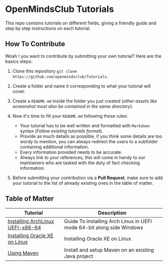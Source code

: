 # OpenMindsClub Tutorials
This repo contains tutorials on different fields, giving a friendly guide and step by step instructions on each tutorial.

## How To Contribute
Woah ! you want to contribute by submitting your own tutorial? Here are the basics steps:

1. Clone this repository `git clone  https://github.com/openmindsclub/Tutorials`.

2. Create a folder and name it corresponding to what your tutorial will cover.

3. Create a `README.md` inside the folder you just created (*other assets like screenshot must also be contained in the same directory*).

4. Now it's time to fill your `README.md` following these rules:
    * Your tutorial has to be well written and formatted with `Markdown` syntax (*Follow existing tutorials format*).
    * Provide as much details as possible, if you think some details are too wordy to mention, you can always redirect the users to a subfolder containing additional information.
    * Every information provided needs to be accurate.
    * Always link to your references, this will come in handy to our maintainers who are tasked with the duty of fact checking information.

5. Before submitting your contribution via a **Pull Request**, make sure to add your tutorial to the list of already existing ones in the table of matter. 

## Table of Matter
| Tutorial                                                                                                   | Description                                         |
|------------------------------------------------------------------------------------------------------------|-----------------------------------------------------------------------|
| [Installing ArchLinux UEFI-x86-64](Beginner%20guide%20to%20installing%20archlinux%20UEFI-x86-64/README.md) | Guide To installing Arch Linux in UEFI mode 64-bit along side Windows |
| [Installing Oracle XE on Linux](Installing%20Oracle%20XE%20on%20Linux/)                                    | Installing Oracle XE on Linux                       |
| [Using Maven](./Using%20Maven.md)                                                                          | Install and setup Maven on an existing Java project |
